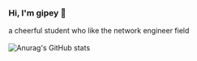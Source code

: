 ### Hi, I'm gipey 👋
a cheerful student who like the network engineer field
<br />
<br />
![Anurag's GitHub stats](https://github-readme-stats.vercel.app/api?username=gipeypey&show_icons=true&theme=radical)

